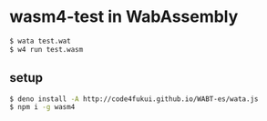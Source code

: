 # wasm4-test in WabAssembly

```sh
$ wata test.wat
$ w4 run test.wasm
```

## setup

```sh
$ deno install -A http://code4fukui.github.io/WABT-es/wata.js
$ npm i -g wasm4
```
